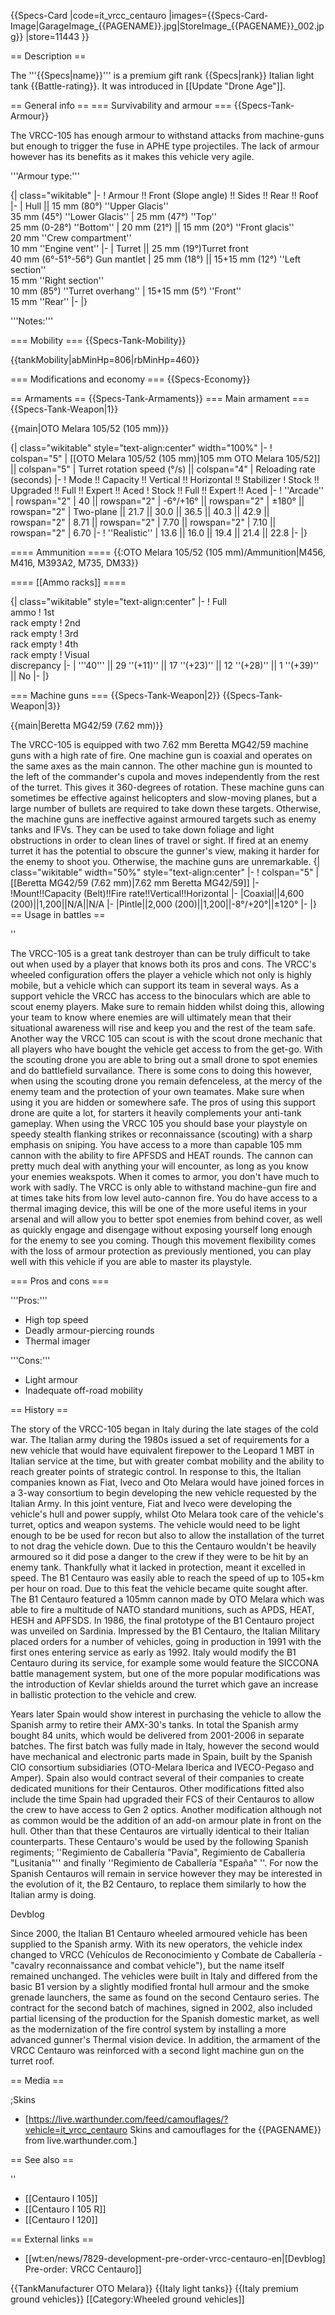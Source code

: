 {{Specs-Card
|code=it_vrcc_centauro
|images={{Specs-Card-Image|GarageImage_{{PAGENAME}}.jpg|StoreImage_{{PAGENAME}}_002.jpg}}
|store=11443
}}

== Description ==
<!-- ''In the description, the first part should be about the history of the creation and combat usage of the vehicle, as well as its key features. In the second part, tell the reader about the ground vehicle in the game. Insert a screenshot of the vehicle, so that if the novice player does not remember the vehicle by name, he will immediately understand what kind of vehicle the article is talking about.'' -->
The '''{{Specs|name}}''' is a premium gift rank {{Specs|rank}} Italian light tank {{Battle-rating}}. It was introduced in [[Update "Drone Age"]].

== General info ==
=== Survivability and armour ===
{{Specs-Tank-Armour}}
<!-- ''Describe armour protection. Note the most well protected and key weak areas. Appreciate the layout of modules as well as the number and location of crew members. Is the level of armour protection sufficient, is the placement of modules helpful for survival in combat? If necessary use a visual template to indicate the most secure and weak zones of the armour.'' -->

The VRCC-105 has enough armour to withstand attacks from machine-guns but enough to trigger the fuse in APHE type projectiles. The lack of armour however has its benefits as it makes this vehicle very agile.

'''Armour type:''' <!-- The types of armour present on the vehicle and their general locations -->
<!-- Example: * Rolled homogeneous armour (Front, Side, Rear, Hull roof)
* Cast homogeneous armour (Turret, Transmission area) -->

{| class="wikitable"
|-
! Armour !! Front (Slope angle) !! Sides !! Rear !! Roof
|-
| Hull || 15 mm (80°) ''Upper Glacis'' <br> 35 mm (45°) ''Lower Glacis''
| 25 mm (47°) ''Top'' <br> 25 mm (0-28°) ''Bottom''
| 20 mm (21°) || 15 mm (20°) ''Front glacis'' <br> 20 mm ''Crew compartment'' <br> 10 mm ''Engine vent''
|-
| Turret || 25 mm (19°)Turret front <br> 40 mm (6°-51°-56°) Gun mantlet
| 25 mm (18°) || 15+15 mm (12°) ''Left section'' <br> 15 mm ''Right section'' <br> 10 mm (85°) ''Turret overhang''
| 15+15 mm (5°) ''Front'' <br> 15 mm ''Rear''
|-
|}

'''Notes:''' <!-- Any additional notes which the user needs to be aware of -->
<!-- Example: * Suspension wheels are 20 mm thick, tracks are 30 mm thick, and torsion bars are 60 mm thick. -->

=== Mobility ===
{{Specs-Tank-Mobility}}
<!-- ''Write about the mobility of the ground vehicle. Estimate the specific power and manoeuvrability, as well as the maximum speed forwards and backwards.'' -->

{{tankMobility|abMinHp=806|rbMinHp=460}}

=== Modifications and economy ===
{{Specs-Economy}}

== Armaments ==
{{Specs-Tank-Armaments}}
=== Main armament ===
{{Specs-Tank-Weapon|1}}
<!-- ''Give the reader information about the characteristics of the main gun. Assess its effectiveness in a battle based on the reloading speed, ballistics and the power of shells. Do not forget about the flexibility of the fire, that is how quickly the cannon can be aimed at the target, open fire on it and aim at another enemy. Add a link to the main article on the gun: <code><nowiki>{{main|Name of the weapon}}</nowiki></code>. Describe in general terms the ammunition available for the main gun. Give advice on how to use them and how to fill the ammunition storage.'' -->
{{main|OTO Melara 105/52 (105 mm)}}

{| class="wikitable" style="text-align:center" width="100%"
|-
! colspan="5" | [[OTO Melara 105/52 (105 mm)|105 mm OTO Melara 105/52]] || colspan="5" | Turret rotation speed (°/s) || colspan="4" | Reloading rate (seconds)
|-
! Mode !! Capacity !! Vertical !! Horizontal !! Stabilizer
! Stock !! Upgraded !! Full !! Expert !! Aced
! Stock !! Full !! Expert !! Aced
|-
! ''Arcade''
| rowspan="2" | 40 || rowspan="2" | -6°/+16° || rowspan="2" | ±180° || rowspan="2" | Two-plane || 21.7 || 30.0 || 36.5 || 40.3 || 42.9 || rowspan="2" | 8.71 || rowspan="2" | 7.70 || rowspan="2" | 7.10 || rowspan="2" | 6.70
|-
! ''Realistic''
| 13.6 || 16.0 || 19.4 || 21.4 || 22.8
|-
|}

==== Ammunition ====
{{:OTO Melara 105/52 (105 mm)/Ammunition|M456, M416, M393A2, M735, DM33}}

==== [[Ammo racks]] ====
<!-- [[File:Ammoracks_{{PAGENAME}}.png|right|thumb|x250px|[[Ammo racks]] of the {{PAGENAME}}]] -->
<!-- '''Last updated:''' -->
{| class="wikitable" style="text-align:center"
|-
! Full<br>ammo
! 1st<br>rack empty
! 2nd<br>rack empty
! 3rd<br>rack empty
! 4th<br>rack empty
! Visual<br>discrepancy
|-
| '''40''' || 29&nbsp;''(+11)'' || 17&nbsp;''(+23)'' || 12&nbsp;''(+28)'' || 1&nbsp;''(+39)'' || No
|-
|}

=== Machine guns ===
{{Specs-Tank-Weapon|2}}
{{Specs-Tank-Weapon|3}}
<!-- ''Offensive and anti-aircraft machine guns not only allow you to fight some aircraft but also are effective against lightly armoured vehicles. Evaluate machine guns and give recommendations on its use.'' -->
{{main|Beretta MG42/59 (7.62 mm)}}

The VRCC-105 is equipped with two 7.62 mm Beretta MG42/59 machine guns with a high rate of fire. One machine gun is coaxial and operates on the same axes as the main cannon. The other machine gun is mounted to the left of the commander's cupola and moves independently from the rest of the turret. This gives it 360-degrees of rotation. These machine guns can sometimes be effective against helicopters and slow-moving planes, but a large number of bullets are required to take down these targets. Otherwise, the machine guns are ineffective against armoured targets such as enemy tanks and IFVs. They can be used to take down foliage and light obstructions in order to clean lines of travel or sight. If fired at an enemy turret it has the potential to obscure the gunner's view, making it harder for the enemy to shoot you. Otherwise, the machine guns are unremarkable.
{| class="wikitable" width="50%" style="text-align:center"
|-
! colspan="5" |[[Beretta MG42/59 (7.62 mm)|7.62 mm Beretta MG42/59]]
|-
!Mount!!Capacity (Belt)!!Fire rate!!Vertical!!Horizontal
|-
|Coaxial||4,600 (200)||1,200||N/A||N/A
|-
|Pintle||2,000 (200)||1,200||-8°/+20°||±120°
|-
|}
== Usage in battles ==
<!-- ''Describe the tactics of playing in the vehicle, the features of using vehicles in the team and advice on tactics. Refrain from creating a "guide" - do not impose a single point of view but instead give the reader food for thought. Describe the most dangerous enemies and give recommendations on fighting them. If necessary, note the specifics of the game in different modes (AB, RB, SB).'' -->
<!--''Describe the tactics of playing in the vehicle, the features of using vehicles in the team and advice on tactics. Refrain from creating a "guide" - do not impose a single point of view but instead give the reader food for thought. Describe the most dangerous enemies and give recommendations on fighting them. If necessary, note the specifics of the game in different modes (AB, RB, SB).-->''

The VRCC-105 is a great tank destroyer than can be truly difficult to take out when used by a player that knows both its pros and cons. The VRCC's wheeled configuration offers the player a vehicle which not only is highly mobile, but a vehicle which can support its team in several ways. As a support vehicle the VRCC has access to the binoculars which are able to scout enemy players. Make sure to remain hidden whilst doing this, allowing your team to know where enemies are will ultimately mean that their situational awareness will rise and keep you and the rest of the team safe. Another way the VRCC 105 can scout is with the scout drone mechanic that all players who have bought the vehicle get access to from the get-go. With the scouting drone you are able to bring out a small drone to spot enemies and do battlefield survailance. There is some cons to doing this however, when using the scouting drone you remain defenceless, at the mercy of the enemy team and the protection of your own teamates. Make sure when using it you are hidden or somewhere safe. The pros of using this support drone are quite a lot, for starters it heavily complements your anti-tank gameplay. When using the VRCC 105 you should base your playstyle on speedy stealth flanking strikes or reconnaissance (scouting) with a sharp emphasis on sniping. You have access to a more than capable 105 mm cannon with the ability to fire APFSDS and HEAT rounds. The cannon can pretty much deal with anything your will encounter, as long as you know your enemies weakspots. When it comes to armor, you don't have much to work with sadly. The VRCC is only able to withstand machine-gun fire and at times take hits from low level auto-cannon fire. You do have access to a thermal imaging device, this will be one of the more useful items in your arsenal and will allow you to better spot enemies from behind cover, as well as quickly engage and disengage without exposing yourself long enough for the enemy to see you coming. Though this movement flexibility comes with the loss of armour protection as previously mentioned, you can play well with this vehicle if you are able to master its playstyle.

=== Pros and cons ===
<!-- ''Summarise and briefly evaluate the vehicle in terms of its characteristics and combat effectiveness. Mark its pros and cons in a bulleted list. Try not to use more than 6 points for each of the characteristics. Avoid using categorical definitions such as "bad", "good" and the like - use substitutions with softer forms such as "inadequate" and "effective".'' -->

'''Pros:'''

* High top speed
* Deadly armour-piercing rounds
* Thermal imager

'''Cons:'''

* Light armour
* Inadequate off-road mobility

== History ==
<!-- ''Describe the history of the creation and combat usage of the vehicle in more detail than in the introduction. If the historical reference turns out to be too long, take it to a separate article, taking a link to the article about the vehicle and adding a block "/History" (example: <nowiki>https://wiki.warthunder.com/(Vehicle-name)/History</nowiki>) and add a link to it here using the <code>main</code> template. Be sure to reference text and sources by using <code><nowiki><ref></ref></nowiki></code>, as well as adding them at the end of the article with <code><nowiki><references /></nowiki></code>. This section may also include the vehicle's dev blog entry (if applicable) and the in-game encyclopedia description (under <code><nowiki>=== In-game description ===</nowiki></code>, also if applicable).'' -->

The story of the VRCC-105 began in Italy during the late stages of the cold war. The Italian army during the 1980s issued a set of requirements for a new vehicle that would have equivalent firepower to the Leopard 1 MBT in Italian service at the time, but with greater combat mobility and the ability to reach greater points of strategic control. In response to this, the Italian companies known as Fiat, Iveco and Oto Melara would have joined forces in a 3-way consortium to begin developing the new vehicle requested by the Italian Army. In this joint venture, Fiat and Iveco were developing the vehicle's hull and power supply, whilst Oto Melara took care of the vehicle's turret, optics and weapon systems. The vehicle would need to be light enough to be be used for recon but also to allow the installation of the turret to not drag the vehicle down. Due to this the Centauro wouldn't be heavily armoured so it did pose a danger to the crew if they were to be hit by an enemy tank. Thankfully what it lacked in protection, meant it excelled in speed. The B1 Centauro was easily able to reach the speed of up to 105+km per hour on road. Due to this feat the vehicle became quite sought after. The B1 Centauro featured a 105mm cannon made by OTO Melara which was able to fire a multitude of NATO standard munitions, such as APDS, HEAT, HESH and APFSDS. In 1986, the final prototype of the B1 Centauro project was unveiled on Sardinia. Impressed by the B1 Centauro, the Italian Military placed orders for a number of vehicles, going in production in 1991 with the first ones entering service as early as 1992. Italy would modify the B1 Centauro during its service, for example some would feature the SICCONA battle management system, but one of the more popular modifications was the introduction of Kevlar shields around the turret which gave an increase in ballistic protection to the vehicle and crew.

Years later Spain would show interest in purchasing the vehicle to allow the Spanish army to retire their AMX-30's tanks. In total the Spanish army bought 84 units, which would be delivered from 2001-2006 in separate batches. The first batch was fully made in Italy, however the second would have mechanical and electronic parts made in Spain, built by the Spanish CIO consortium subsidiaries (OTO-Melara Iberica and IVECO-Pegaso and Amper). Spain also would contract several of their companies to create dedicated munitions for their Centauros. Other modifications fitted also include the time Spain had upgraded their FCS of their Centauros to allow the crew to have access to Gen 2 optics. Another modification although not as common would be the addition of an add-on armour plate in front on the hull. Other than that these Centauros are virtually identical to their Italian counterparts. These Centauro's would be used by the following Spanish regiments; ''Regimiento de Caballería "Pavía", Regimiento de Caballería "Lusitania"'' and finally ''Regimiento de Caballería "España" ''. For now the Spanish Centauros will remain in service however they may be interested in the evolution of it, the B2 Centauro,  to replace them similarly to how the Italian army is doing.

Devblog

Since 2000, the Italian B1 Centauro wheeled armoured vehicle has been supplied to the Spanish army. With its new operators, the vehicle index changed to VRCC (Vehículos de Reconocimiento y Combate de Caballería - "cavalry reconnaissance and combat vehicle"), but the name itself remained unchanged. The vehicles were built in Italy and differed from the basic B1 version by a slightly modified frontal hull armour and the smoke grenade launchers, the same as found on the second Centauro series. The contract for the second batch of machines, signed in 2002, also included partial licensing of the production for the Spanish domestic market, as well as the modernization of the fire control system by installing a more advanced gunner's Thermal vision device. In addition, the armament of the VRCC Centauro was reinforced with a second light machine gun on the turret roof.

== Media ==
<!-- ''Excellent additions to the article would be video guides, screenshots from the game, and photos.'' -->

;Skins
* [https://live.warthunder.com/feed/camouflages/?vehicle=it_vrcc_centauro Skins and camouflages for the {{PAGENAME}} from live.warthunder.com.]

== See also ==
<!-- ''Links to the articles on the War Thunder Wiki that you think will be useful for the reader, for example:''
* ''reference to the series of the vehicles;''
* ''links to approximate analogues of other nations and research trees.'' -->
<!--''Links to the articles on the War Thunder Wiki that you think will be useful for the reader, for example:-->''

* [[Centauro I 105]]
* [[Centauro I 105 R]]
* [[Centauro I 120]]

== External links ==
<!-- ''Paste links to sources and external resources, such as:''
* ''topic on the official game forum;''
* ''other literature.'' -->

* [[wt:en/news/7829-development-pre-order-vrcc-centauro-en|[Devblog] Pre-order: VRCC Centauro]]

{{TankManufacturer OTO Melara}}
{{Italy light tanks}}
{{Italy premium ground vehicles}}
[[Category:Wheeled ground vehicles]]